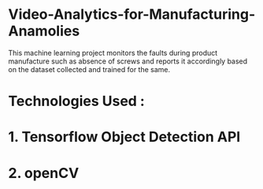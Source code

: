 # Video-Analytics-for-Manufacturing-Anamolies
This machine learning project monitors the faults during product manufacture such as absence of screws and reports it accordingly based on the dataset collected and trained for the same.
# Technologies Used : 
  # 1. Tensorflow Object Detection API  
  # 2. openCV
